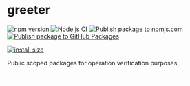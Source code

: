 # greeter

[![npm version](https://badge.fury.io/js/@msn088%2Fgreeter.svg?icon=si%3Anpm)](https://badge.fury.io/js/@msn088%2Fgreeter)
[![Node.js CI](https://github.com/F88/greeter/actions/workflows/nodejs-ci.yml/badge.svg)](https://github.com/F88/greeter/actions/workflows/nodejs-ci.yml)
[![Publish package to npmjs.com](https://github.com/F88/greeter/actions/workflows/npm-publish-to-npmjs.yml/badge.svg?branch=main)](https://github.com/F88/greeter/actions/workflows/npm-publish-to-npmjs.yml)
[![Publish package to GitHub Packages](https://github.com/F88/greeter/actions/workflows/npm-publish-to-github-packages.yml/badge.svg)](https://github.com/F88/greeter/actions/workflows/npm-publish-to-github-packages.yml)

[![install size](https://packagephobia.com/badge?p=@msn088/greeter)](https://packagephobia.com/result?p=@msn088/greeter)

Public scoped packages for operation verification purposes.

.
